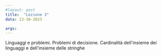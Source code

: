 ```yaml
---
#layout: post
title:  "Lezione 3"
data: 13-10-2023

args: 
---
```


Linguaggi  e problemi. Problemi di decisione. Cardinalità dell'insieme dei linguaggi e dell'insieme delle stringhe